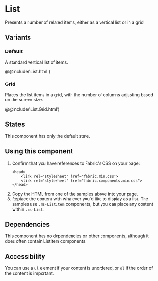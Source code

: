 # List
Presents a number of related items, either as a vertical list or in a grid.

## Variants

### Default
A standard vertical list of items.

@@include('List.html')

### Grid
Places the list items in a grid, with the number of columns adjusting based on the screen size.

@@include('List.Grid.html')

## States
This component has only the default state.

## Using this component
1. Confirm that you have references to Fabric's CSS on your page:
    ```
    <head>
        <link rel="stylesheet" href="fabric.min.css">
        <link rel="stylesheet" href="fabric.components.min.css">
    </head>
    ```
2. Copy the HTML from one of the samples above into your page.
3. Replace the content with whatever you'd like to display as a list. The samples use `.ms-ListItem` components, but you can place any content within `.ms-List`.

## Dependencies
This component has no dependencies on other components, although it does often contain ListItem components.

## Accessibility
You can use a `ul` element if your content is unordered, or `ol` if the order of the content is important.

